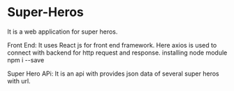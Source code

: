 # Super-Heros
It is a web application for super heros. 

Front End:
It uses React js for front end framework. Here axios is used to connect with backend for http request and response.
installing node module npm i --save

Super Hero APi:
It is an api with provides json data of several super heros with url.
